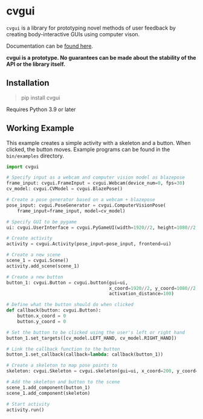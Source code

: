 # cvgui

`cvgui` is a library for prototyping novel methods of
user feedback by creating body-interactive GUIs using computer
vison. 

Documentation can be [found here](https://mitchellss.github.io/cvgui).


**cvgui is a prototype. No guarantees can
be made about the stability of the API or the library itself.**


## Installation

> pip install cvgui

Requires Python 3.9 or later

## Working Example

This example creates a simple activity with a skeleton and a button.
When clicked, the button moves. Example programs can be found in the
`bin/examples` directory.

```python
import cvgui

# Specify input as a webcam and computer vision model as blazepose
frame_input: cvgui.FrameInput = cvgui.Webcam(device_num=0, fps=30)
cv_model: cvgui.CVModel = cvgui.BlazePose()

# Create a pose generator based on a webcam + blazepose
pose_input: cvgui.PoseGenerator = cvgui.ComputerVisionPose(
    frame_input=frame_input, model=cv_model)

# Specify GUI to be pygame
ui: cvgui.UserInterface = cvgui.PyGameUI(width=1920//2, height=1080//2, fps=60)

# Create activity
activity = cvgui.Activity(pose_input=pose_input, frontend=ui)

# Create a new scene
scene_1 = cvgui.Scene()
activity.add_scene(scene_1)

# Create a new button
button_1: cvgui.Button = cvgui.button(gui=ui,
                                      x_coord=1920//2, y_coord=1080//2,
                                      activation_distance=100)

# Define what the button should do when clicked
def callback(button: cvgui.Button):
    button.x_coord = 0
    button.y_coord = 0

# Set the button to be clicked using the user's left or right hand
button_1.set_targets([cv_model.LEFT_HAND, cv_model.RIGHT_HAND])

# Link the callback function to the button
button_1.set_callback(callback=lambda: callback(button_1))

# Create a skeleton to map pose points to
skeleton: cvgui.Skeleton = cvgui.skeleton(gui=ui, x_coord=200, y_coord=200)

# Add the skeleton and button to the scene
scene_1.add_component(button_1)
scene_1.add_component(skeleton)

# Start activity
activity.run()
```
